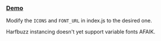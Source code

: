 ### [Demo](https://htmlpreview.github.io/?https://github.com/tomasdev/symbols-subset/blob/main/test.html)


Modify the `ICONS` and `FONT_URL` in index.js to the desired one.

Harfbuzz instancing doesn't yet support variable fonts AFAIK.
